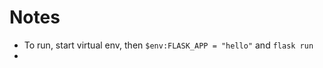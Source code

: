 Notes
======
- To run, start virtual env, then ```$env:FLASK_APP = "hello"``` and ```flask run```
- 
